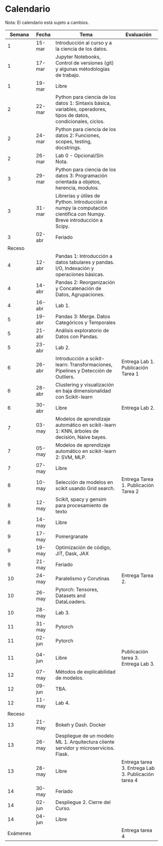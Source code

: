 # Calendario

Nota: El calendario está sujeto a cambios.

|  Semana  	|  Fecha  	|  Tema  	|  Evaluación  	|
|-	|-	|-	|-	|
|  1  	|  15-mar  	|  Introducción al curso y a la ciencia de los datos.   	|     	|
|  1  	|  17-mar  	|  Jupyter Notebooks, Control de versiones (git) y algunas métodologías de trabajo.  	|    	|
|  1  	|  19-mar  	|  Libre  	|    	|
|  2  	|  22-mar  	|  Python para ciencia de los datos 1: Sintaxis básica, variables, operadores, tipos de datos, condicionales, ciclos.  	|     	|
|  2  	|  24-mar  	|  Python para ciencia   de los datos 2: Funciones, scopes, testing, docstrings.   	|    	|
|  2  	|  26-mar  	|  Lab 0 - Opcional/Sin Nota.   	|    	|
|  3  	|  29-mar  	|  Python para ciencia   de los datos 3: Programación orientada a objetos, herencia, modulos.   	|     	|
|  3  	|  31-mar  	|  Librerías y útiles de Python. Introducción a   numpy la computación científica con Numpy. Breve introducción a Scipy.   	|    	|
|  3  	|  02-abr  	|  Feriado  	|    	|
|     Receso  	|    	|    	|    	|
|  4  	|  12-abr  	|  Pandas 1: Introducción a datos tabulares y pandas. I/O, Indexación y operaciones   básicas.  	|     	|
|  4  	|  14-abr  	|  Pandas 2: Reorganización y Concatenación de Datos, Agrupaciones. 	|    	|
|  4  	|  16-abr  	|  Lab 1.  	|  	|
|  5  	|  19-abr  	|  Pandas 3: Merge. Datos Categóricos y Temporales 	|     	|
|  5  	|  21-abr  	|  Análisis exploratorio de Datos con Pandas.  	|  	|
|  5  	|  23-abr  	|  Lab 2.  	|  	|
|  6  	|   26-abr  	|  Introducción a scikit-learn: Transformaciones, Pipelines y Detección de Outliers. 	| Entrega Lab 1. Publicación Tarea 1  	|
|  6  	|  28-abr  	|  Clustering y visualización en baja dimensionalidad con Scikit-learn  	|    	|
|  6  	|  30-abr  	|  Libre  	| Entrega Lab 2. 	|
|  7  	|  03-may  	|  Modelos de aprendizaje automático en scikit-learn 1: KNN, árboles de decisión, Naive bayes.  	|     	|
|  7  	|  05-may  	|  Modelos de aprendizaje automático en scikit-learn 2: SVM, MLP.  	|    	|
|  7  	|  07-may  	|  Libre  	|    	|
|  8  	|  10-may  	|  Selección de modelos en scikit usando Grid search.  	|  Entrega Tarea 1. Publicación Tarea 2  	|
|  8  	|  12-may  	|  Scikit, spacy y gensim para procesamiento de texto  	|    	|
|  8  	|  14-may  	|  Libre  	|  	|
|  9  	|  17-may  	|  Pomergranate 	|     	|
|  9  	|  19-may  	|  Optimización de código, JIT, Dask, JAX 	|    	|
|  9  	|  21-may  	|  Feriado  	|    	|
|  10  	|  24-may  	|  Paralelismo y Corutinas 	|  Entrega Tarea 2.  	|
|  10  	|  26-may  	|  Pytorch: Tensores, Datasets and DataLoaders. 	|    	|
|  10  	|  28-may  	|  Lab 3.  	|    	|
|  11  	|  31-may  	|  Pytorch 	|     	|
|  11  	|  02-jun  	|  Pytorch 	|    	|
|  11  	|  04-jun  	|  Libre  	|  Publicación tarea 3. Entrega Lab 3. 	|
|  12  	|  07-may  	|  Métodos de explicabilidad de modelos.  	|     	|
|  12  	|  09-jun  	|  TBA.  	|    	|
|  12  	|  11-may  	|  Lab 4.  	|    	|
|     Receso  	|    	|    	|    	|
|  13  	| 21-may 	|  Bokeh y Dash. Docker  	|     	|
|  13  	| 26-may 	|  Despliegue de un modelo ML 1. Arquitectura cliente servidor y microservicios. Flask.  	|    	|
|  13  	| 28-may 	|  Libre  	|  Entrega tarea 3. Entrega Lab 3. Publicación   tarea 4  	|
|  14  	| 30-may 	|  Feriado  	|     	|
|  14  	| 02-jun 	|  Despliegue 2. Cierre   del Curso.  	|    	|
|  14  	| 04-jun 	|  Libre  	|    	|
|  Exámenes  	|     	|     	|  Entrega tarea 4  	|